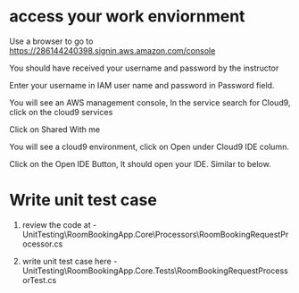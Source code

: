 # access your work enviornment

Use a browser to go to
https://286144240398.signin.aws.amazon.com/console

You should have received your username and password by the instructor

Enter your username in IAM user name and password in Password field.

You will see an AWS management console, In the service search for Cloud9, click on the cloud9 services

Click on Shared With me



You will see a cloud9 environment, click on Open under Cloud9 IDE column.

Click on the Open IDE Button, It should open your IDE. Similar to below.





# Write unit test case


1. review the code at - UnitTesting\RoomBookingApp.Core\Processors\RoomBookingRequestProcessor.cs 


2. write unit test case here - UnitTesting\RoomBookingApp.Core.Tests\RoomBookingRequestProcessorTest.cs
